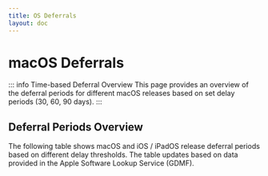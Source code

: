 ```yaml
---
title: OS Deferrals
layout: doc
---
```


# macOS Deferrals <Badge type="info" text="Deferral Overview" />

::: info Time-based Deferral Overview
This page provides an overview of the deferral periods for different macOS releases based on set delay periods (30, 60, 90 days).
:::

<script setup>
import ReleaseDeferralTable from './components/ReleaseDeferralTable.vue';

const frontmatter = {
  title: 'macOS Deferrals',
  platform: 'macOS',
};
</script>

## Deferral Periods Overview

The following table shows macOS and iOS / iPadOS release deferral periods based on different delay thresholds. The table updates based on data provided in the Apple Software Lookup Service (GDMF).

<ReleaseDeferralTable />


